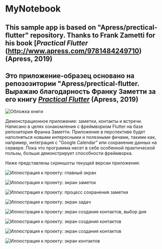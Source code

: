 # MyNotebook

## This sample app is based on "Apress/prectical-flutter" repository. Thanks to Frank Zametti for his book [*Practical Flutter* (http://www.apress.com/9781484249710) (Apress, 2019) 

## Это приложение-образец основано на репозозитории "Apress/prectical-flutter. Выражаю благодарность Франку Заметти за его книгу [*Practical Flutter*](http://www.apress.com/9781484249710) (Apress, 2019) 


![Обложка книги](https://github.com/Apress/practical-flutter/blob/master/9781484249710.jpg?raw=true)


Демонстрационное приложение: заметки, контакты и встречи. Написано в целях ознакомления с фреймворком Flutter на базе репозитория Франка Заметти. Приложение в перспективе будет наполняться новыми интересными и полезными фичами, такими как, например, интеграция с "Google Calendar" или сохранение данных на сервере. Пока что программа несет в себе особенной практической пользы, больше демонстрирует способности фреймворка. 

Ниже представлены скриншоты текущей версии приложения:

![Иллюстрация к проекту: главный экран](https://lh3.googleusercontent.com/pw/ACtC-3fHncBsLzk7IyH0bACmsoo84mzy0yUCh0kDKkwuW1WZwoyoA2GDMs7TlUlPLb1-qfdwL2wdZGA-nvQauEwXSrG6e42ojyQL6Jt0Pm-criVmjcPOoITL5IGsM6q6hyvQrOFF5XbqXt7x9ho5g62JRWeB_g=w640-h1280-no?authuser=0)

![Иллюстрация к проекту: экран заметок](https://lh3.googleusercontent.com/pw/ACtC-3cYtwZlGSswlV7i1pUUI7ZsDyx5xrk4eq29IIwf17AHaimCgKNmSqIivqFeEoA5SYJL7DMYtoILGReBSjYLJwL0YUGwgymM5GFf27a5o0Hc2Wj-oLEno-0afnAjydFseqIVONoQicO_HNihFyn_iDnWew=w640-h1280-no?authuser=0)

![Иллюстрация к проекту: процесс сохранения заметки](https://lh3.googleusercontent.com/pw/ACtC-3f402ZSxRf3hDMPsoC0p6NEfepWZlCGavrPmC4R-56lLEz1gCp-p3JDbb6_m5N6P0mP9Py6iFspqZxI5BlVpo0gWxqZOdkTwpDZsCfpD5aiJsa5EFw_UWalAiHBXWhPnjK7P0b5VIi7ZgnAEEBw_rjGdA=w640-h1280-no?authuser=0)

![Иллюстрация к проекту: экран задач](https://lh3.googleusercontent.com/pw/ACtC-3eOjNu1iD1rlG23rAXJkyw4j6H_17IaAZCcvfZH9xZmMzWKxtgIBeaefGN_kI0FQUXtV06HwyaMGq87q3SZzIiBCSZWYAiJftkiqTIFLXOoeD3L2lHhmqMGxN9dUp91QiitCkm_zGAIhUtRWUdP7y9FxQ=w640-h1280-no?authuser=0)

![Иллюстрация к проекту: экран создания контактов, выбор дня](https://lh3.googleusercontent.com/pw/ACtC-3dG5ZNyGJupJHn5r84M-q7YhQnorYTVcTOCB5ebhwDi0hZVdGF1EeV7nWISL-PY5hjxzbvR8GfyzVHTIsRuwOEENAXROaCzNYkEzBBbLnsAXMP4sunxO1179W5xmiIMLvOcGXYC-9WoDVlqnf_2ieFJZA=w640-h1280-no?authuser=0)

![Иллюстрация к проекту: экран создания контактов](https://lh3.googleusercontent.com/pw/ACtC-3ebbAahoU3PJsi8e5m0f4kQbi_hsNhb1VJqNEcuf_ny6PHfV4AWKgJKc9X9O3BAabdRTmuSs1wYIANF2wAE69XVSjfLooQWB1ZD1iWSzMP1hUx0uPwUjIXdaYea-hyX3DD9iEE111Z_Te6XlzzxGYtHNA=w640-h1280-no?authuser=0)

![Иллюстрация к проекту: экран создания контактов](https://lh3.googleusercontent.com/pw/ACtC-3ebbAahoU3PJsi8e5m0f4kQbi_hsNhb1VJqNEcuf_ny6PHfV4AWKgJKc9X9O3BAabdRTmuSs1wYIANF2wAE69XVSjfLooQWB1ZD1iWSzMP1hUx0uPwUjIXdaYea-hyX3DD9iEE111Z_Te6XlzzxGYtHNA=w640-h1280-no?authuser=0)

![Иллюстрация к проекту: экран контактов](https://lh3.googleusercontent.com/pw/ACtC-3fl7uhHB3C9D44dyip9s2wZ-d7ZUvM-fqtYWcs2p9EFuu5ZnBBr7PIzmTnw_Hk0ofzT1z4EnQBd59rdyyBXljzrNRrrlnwyzjfcggfQW6E3mnNdQ_uAXAJAeWTp0EsNuMyWGnWDrB5HGKBIdlE-AK_xIQ=w640-h1280-no?authuser=0)
